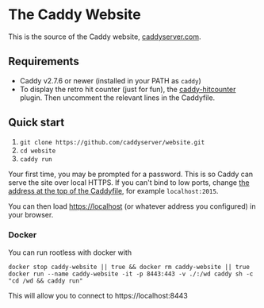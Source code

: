 The Caddy Website
=================

This is the source of the Caddy website, [caddyserver.com](https://caddyserver.com).


## Requirements

- Caddy v2.7.6 or newer (installed in your PATH as `caddy`)
- To display the retro hit counter (just for fun), the [caddy-hitcounter](https://github.com/mholt/caddy-hitcounter) plugin. Then uncomment the relevant lines in the Caddyfile.


## Quick start

1. `git clone https://github.com/caddyserver/website.git`
2. `cd website`
3. `caddy run`

Your first time, you may be prompted for a password. This is so Caddy can serve the site over local HTTPS. If you can't bind to low ports, change [the address at the top of the Caddyfile](https://github.com/caddyserver/website/blob/master/Caddyfile#L1), for example `localhost:2015`.

You can then load [https://localhost](https://localhost) (or whatever address you configured) in your browser.

### Docker

You can run rootless with docker with
```
docker stop caddy-website || true && docker rm caddy-website || true
docker run --name caddy-website -it -p 8443:443 -v ./:/wd caddy sh -c "cd /wd && caddy run"
```

This will allow you to connect to https://localhost:8443

